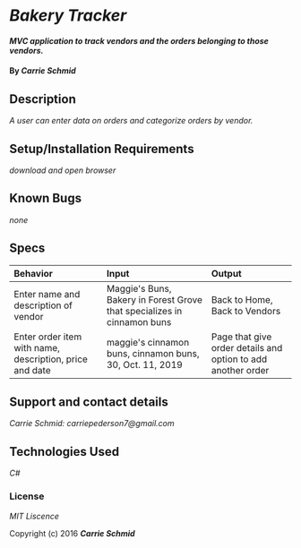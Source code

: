 # _Bakery Tracker_

#### _MVC application to track vendors and the orders belonging to those vendors._

#### By _**Carrie Schmid**_

## Description

_A user can enter data on orders and categorize orders by vendor._

## Setup/Installation Requirements

_download and open browser_

## Known Bugs

_none_


## Specs
|Behavior| Input | Output|
|:-|:-|:-|
|Enter name and description of vendor| Maggie's Buns, Bakery in Forest Grove that specializes in cinnamon buns | Back to Home, Back to Vendors|
|Enter order item with name, description, price and date| maggie's cinnamon buns, cinnamon buns, 30, Oct. 11, 2019  | Page that give order details and option to add another order|


## Support and contact details


_Carrie Schmid: carriepederson7@gmail.com_

## Technologies Used

_C#_

### License

*MIT Liscence*

Copyright (c) 2016 **_Carrie Schmid_**
